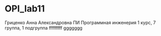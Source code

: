 # OPI_lab11
Гриценко
Анна 
Александровна
ПИ
Программная инженерия
1 курс, 7 группа, 1 подгруппа
fffffffff
ggggggg